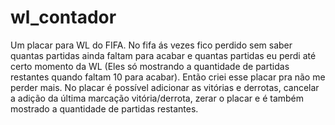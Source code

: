 # wl_contador
Um placar para WL do FIFA. 
No fifa ás vezes fico perdido sem saber quantas partidas ainda faltam para acabar e quantas partidas eu perdi até certo momento da WL (Eles só mostrando a quantidade de partidas restantes quando faltam 10 para acabar).
Então criei esse placar pra não me perder mais.
No placar é possível adicionar as vitórias e derrotas, cancelar a adição da última marcação vitória/derrota, zerar o placar e é também mostrado a quantidade de partidas restantes. 